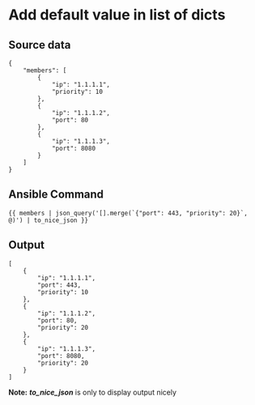 # Add default value in list of dicts

## Source data
```
{
    "members": [
        {
            "ip": "1.1.1.1",
            "priority": 10
        },
        {
            "ip": "1.1.1.2",
            "port": 80
        },
        {
            "ip": "1.1.1.3",
            "port": 8080
        }
    ]
}
```

## Ansible Command

```
{{ members | json_query('[].merge(`{"port": 443, "priority": 20}`, @)') | to_nice_json }}
```

## Output

```
[
    {
        "ip": "1.1.1.1",
        "port": 443,
        "priority": 10
    },
    {
        "ip": "1.1.1.2",
        "port": 80,
        "priority": 20
    },
    {
        "ip": "1.1.1.3",
        "port": 8080,
        "priority": 20
    }
]
```
**Note:** ***to_nice_json*** is only to display output nicely
